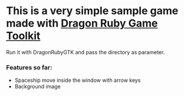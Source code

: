 # This is a very simple sample game made with [Dragon Ruby Game Toolkit](http://dragonruby.itch.io/)

Run it with DragonRubyGTK and pass the directory as parameter.

### Features so far:

* Spaceship move inside the window with arrow keys
* Background image
